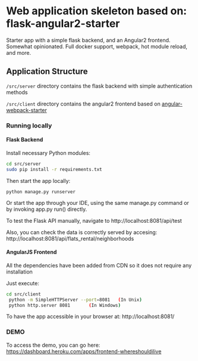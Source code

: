 # Web application skeleton based on: flask-angular2-starter

Starter app with a simple flask backend, and an Angular2 frontend. Somewhat opinionated. Full docker support, webpack, hot module reload, and more.

## Application Structure

`/src/server` directory contains the flask backend with simple authentication methods

`/src/client` directory contains the angular2 frontend based on  [angular-webpack-starter](https://github.com/AngularClass/angular2-webpack-starter)

### Running locally

#### Flask Backend

Install necessary Python modules:

```bash
cd src/server
sudo pip install -r requirements.txt
```

Then start the app locally:

    python manage.py runserver

Or start the app through your IDE, using the same manage.py command or by invoking app.py run() directly.

To test the Flask API manually, navigate to http://localhost:8081/api/test

Also, you can check the data is correctly served by accesing: http://localhost:8081/api/flats_rental/neighborhoods

#### AngularJS Frontend

All the dependencies have been added from CDN so it does not require any installation

Just execute:
```bash
cd src/client
 python -m SimpleHTTPServer --port=8081   (In Unix)
 python http.server 8081       (In Windows)
```

To have the app accessible in your browser at: http://localhost:8081/



### DEMO
To access the demo, you can go here: https://dashboard.heroku.com/apps/frontend-whereshouldilive



